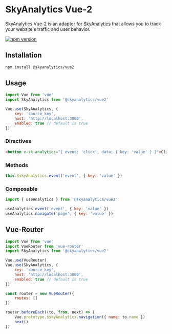 # SkyAnalytics Vue-2
SkyAnalytics Vue-2 is an adapter for [SkyAnalytics](https://github.com/carum98/skyanalytics) that allows you to track your website's traffic and user behavior.

[![npm version](https://badge.fury.io/js/@skyanalytics%2Fvue2.svg)](https://badge.fury.io/js/@skyanalytics%2Fvue2)

## Installation
```bash
npm install @skyanalytics/vue2
```

## Usage
```javascript
import Vue from 'vue'
import SkyAnalytics from '@skyanalytics/vue2'

Vue.use(SkyAnalytics, {
    key: 'source_key',
    host: 'http://localhost:3000',
	enabled: true // default is true
})
```

### Directives
```html
<button v-sk-analytics="{ event: 'click', data: { key: 'value' } }">Click me</button>
```

### Methods
```javascript
this.$skyAnalytics.event('event', { key: 'value' })
```

### Composable
```javascript
import { useAnalytics } from '@skyanalytics/vue2'

useAnalytics.event('event', { key: 'value' })
useAnalytics.navigate('page', { key: 'value' })
```

## Vue-Router
```javascript
import Vue from 'vue'
import VueRouter from 'vue-router'
import SkyAnalytics from '@skyanalytics/vue2'

Vue.use(VueRouter)
Vue.use(SkyAnalytics, {
    key: 'source_key',
    host: 'http://localhost:3000',
	enabled: true // default is true
})

const router = new VueRouter({
    routes: []
})

router.beforeEach((to, from, next) => {
    Vue.prototype.$skyAnalytics.navigation({ name: to.name })
    next()
})
```
